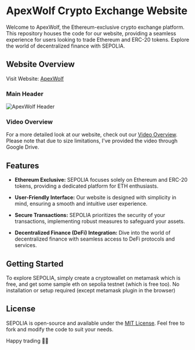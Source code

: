 # ApexWolf Crypto Exchange Website

Welcome to ApexWolf, the Ethereum-exclusive crypto exchange platform. This repository houses the code for our website, providing a seamless experience for users looking to trade Ethereum and ERC-20 tokens. Explore the world of decentralized finance with SEPOLIA.

## Website Overview

Visit Website: [ ApexWolf ](https://apexwolf-f8480.web.app/)

### Main Header

![ApexWolf Header](https://github.com/Tanmay-codeol/Crypto-exchange-website/blob/main/project_web3.0/client/images/Screenshot%20from%202023-12-13%2018-24-41.png)

### Video Overview

For a more detailed look at our website, check out our [Video Overview](https://drive.google.com/file/d/1rLwjNgmd_O-mreULDm9wP9C4UBRdHXJ2/view?usp=sharing). Please note that due to size limitations, I've provided the video through Google Drive.

## Features

- **Ethereum Exclusive:** SEPOLIA focuses solely on Ethereum and ERC-20 tokens, providing a dedicated platform for ETH enthusiasts.
  
- **User-Friendly Interface:** Our website is designed with simplicity in mind, ensuring a smooth and intuitive user experience.

- **Secure Transactions:** SEPOLIA prioritizes the security of your transactions, implementing robust measures to safeguard your assets.

- **Decentralized Finance (DeFi) Integration:** Dive into the world of decentralized finance with seamless access to DeFi protocols and services.

## Getting Started

To explore SEPOLIA, simply create a cryptowallet on metamask which is free, and get some sample eth on sepolia testnet (which is free too). No installation or setup required (except metamask plugin in the browser)

## License

SEPOLIA is open-source and available under the [MIT License](LICENSE). Feel free to fork and modify the code to suit your needs.

Happy trading 🚀🌐
